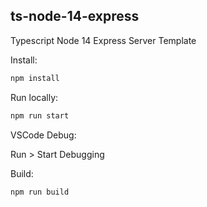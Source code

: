 ## ts-node-14-express

Typescript Node 14 Express Server Template

Install:

```bash
npm install
```

Run locally:

```bash
npm run start
```

VSCode Debug:

Run > Start Debugging

Build:

```bash
npm run build
```
